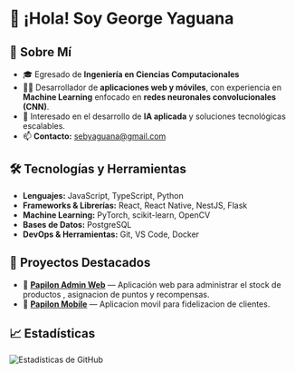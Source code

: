 # 👋 ¡Hola! Soy **George Yaguana**  

## 🚀 Sobre Mí  
- 🎓 Egresado de **Ingeniería en Ciencias Computacionales**  
- 👨‍💻 Desarrollador de **aplicaciones web y móviles**, con experiencia en **Machine Learning** enfocado en **redes neuronales convolucionales (CNN)**.  
- 🤖 Interesado en el desarrollo de **IA aplicada** y soluciones tecnológicas escalables.  
- 📫 **Contacto:** [sebyaguana@gmail.com](mailto:sebyaguana@gmail.com)  

## 🛠️ Tecnologías y Herramientas  
- **Lenguajes:** JavaScript, TypeScript, Python  
- **Frameworks & Librerías:** React, React Native, NestJS, Flask  
- **Machine Learning:** PyTorch, scikit-learn, OpenCV  
- **Bases de Datos:** PostgreSQL  
- **DevOps & Herramientas:** Git, VS Code, Docker  

## 🌟 Proyectos Destacados  
- 📍 [**Papilon Admin Web**](https://github.com/GeogeYaguana/Papilon) — Aplicación web para administrar el stock de productos , asignacion de puntos y recompensas.  
- 🛒 [**Papilon Mobile**](https://github.com/GeogeYaguana/Papilon-Mobile) — Aplicacion movil para fidelizacion de clientes.  

## 📈 Estadísticas  
![Estadísticas de GitHub](https://github-readme-stats.vercel.app/api?username=geogeyaguana&show_icons=true&theme=dark)  
